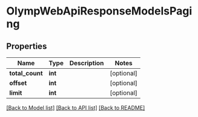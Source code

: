 # OlympWebApiResponseModelsPaging

## Properties
Name | Type | Description | Notes
------------ | ------------- | ------------- | -------------
**total_count** | **int** |  | [optional] 
**offset** | **int** |  | [optional] 
**limit** | **int** |  | [optional] 

[[Back to Model list]](../README.md#documentation-for-models) [[Back to API list]](../README.md#documentation-for-api-endpoints) [[Back to README]](../README.md)


